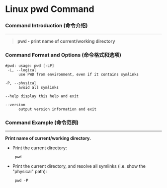 # Linux pwd Command
### Command Introduction (命令介绍)
-------------------
> **pwd - print name of current/working directory**

### Command Format and Options (命令格式和选项)
```
#pwd: usage: pwd [-LP]
 -L, --logical
      use PWD from environment, even if it contains symlinks

-P, --physical
      avoid all symlinks

--help display this help and exit

--version
      output version information and exit

```
### Command Example (命令范例)
-------------------
**Print name of current/working directory.**

- Print the current directory:

  ` pwd`

- Print the current directory, and resolve all symlinks (i.e. show the "physical" path):

  ` pwd -P`
